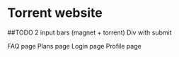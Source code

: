 # Torrent website

##TODO
2 input bars (magnet + torrent)
Div with submit

FAQ page
Plans page
Login page
Profile page
